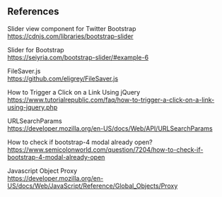 ## References


Slider view component for Twitter Bootstrap  
https://cdnjs.com/libraries/bootstrap-slider

Slider for Bootstrap  
https://seiyria.com/bootstrap-slider/#example-6

FileSaver.js  
https://github.com/eligrey/FileSaver.js

How to Trigger a Click on a Link Using jQuery  
https://www.tutorialrepublic.com/faq/how-to-trigger-a-click-on-a-link-using-jquery.php

URLSearchParams  
https://developer.mozilla.org/en-US/docs/Web/API/URLSearchParams

How to check if bootstrap-4 modal already open?  
https://www.semicolonworld.com/question/7204/how-to-check-if-bootstrap-4-modal-already-open

Javascript Object Proxy  
https://developer.mozilla.org/en-US/docs/Web/JavaScript/Reference/Global_Objects/Proxy 


